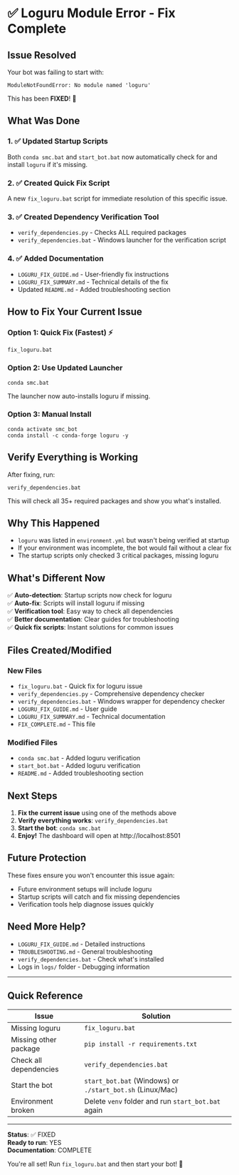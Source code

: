 # ✅ Loguru Module Error - Fix Complete

## Issue Resolved
Your bot was failing to start with:
```
ModuleNotFoundError: No module named 'loguru'
```

This has been **FIXED**! 🎉

## What Was Done

### 1. ✅ Updated Startup Scripts
Both `conda smc.bat` and `start_bot.bat` now automatically check for and install `loguru` if it's missing.

### 2. ✅ Created Quick Fix Script
A new `fix_loguru.bat` script for immediate resolution of this specific issue.

### 3. ✅ Created Dependency Verification Tool
- `verify_dependencies.py` - Checks ALL required packages
- `verify_dependencies.bat` - Windows launcher for the verification script

### 4. ✅ Added Documentation
- `LOGURU_FIX_GUIDE.md` - User-friendly fix instructions
- `LOGURU_FIX_SUMMARY.md` - Technical details of the fix
- Updated `README.md` - Added troubleshooting section

## How to Fix Your Current Issue

### Option 1: Quick Fix (Fastest) ⚡
```batch
fix_loguru.bat
```

### Option 2: Use Updated Launcher
```batch
conda smc.bat
```
The launcher now auto-installs loguru if missing.

### Option 3: Manual Install
```batch
conda activate smc_bot
conda install -c conda-forge loguru -y
```

## Verify Everything is Working

After fixing, run:
```batch
verify_dependencies.bat
```

This will check all 35+ required packages and show you what's installed.

## Why This Happened
- `loguru` was listed in `environment.yml` but wasn't being verified at startup
- If your environment was incomplete, the bot would fail without a clear fix
- The startup scripts only checked 3 critical packages, missing loguru

## What's Different Now
✅ **Auto-detection**: Startup scripts now check for loguru  
✅ **Auto-fix**: Scripts will install loguru if missing  
✅ **Verification tool**: Easy way to check all dependencies  
✅ **Better documentation**: Clear guides for troubleshooting  
✅ **Quick fix scripts**: Instant solutions for common issues  

## Files Created/Modified

### New Files
- `fix_loguru.bat` - Quick fix for loguru issue
- `verify_dependencies.py` - Comprehensive dependency checker
- `verify_dependencies.bat` - Windows wrapper for dependency checker
- `LOGURU_FIX_GUIDE.md` - User guide
- `LOGURU_FIX_SUMMARY.md` - Technical documentation
- `FIX_COMPLETE.md` - This file

### Modified Files
- `conda smc.bat` - Added loguru verification
- `start_bot.bat` - Added loguru verification
- `README.md` - Added troubleshooting section

## Next Steps

1. **Fix the current issue** using one of the methods above
2. **Verify everything works**: `verify_dependencies.bat`
3. **Start the bot**: `conda smc.bat`
4. **Enjoy!** The dashboard will open at http://localhost:8501

## Future Protection
These fixes ensure you won't encounter this issue again:
- Future environment setups will include loguru
- Startup scripts will catch and fix missing dependencies
- Verification tools help diagnose issues quickly

## Need More Help?
- `LOGURU_FIX_GUIDE.md` - Detailed instructions
- `TROUBLESHOOTING.md` - General troubleshooting
- `verify_dependencies.bat` - Check what's installed
- Logs in `logs/` folder - Debugging information

---

## Quick Reference

| Issue | Solution |
|-------|----------|
| Missing loguru | `fix_loguru.bat` |
| Missing other package | `pip install -r requirements.txt` |
| Check all dependencies | `verify_dependencies.bat` |
| Start the bot | `start_bot.bat` (Windows) or `./start_bot.sh` (Linux/Mac) |
| Environment broken | Delete `venv` folder and run `start_bot.bat` again |

---

**Status**: ✅ FIXED  
**Ready to run**: YES  
**Documentation**: COMPLETE  

You're all set! Run `fix_loguru.bat` and then start your bot! 🚀

